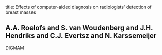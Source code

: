 title: Effects of computer-aided diagnosis on radiologists' detection of breast masses

## A.A. Roelofs and S. van Woudenberg and J.H. Hendriks and C.J. Evertsz and N. Karssemeijer
DIGMAM

